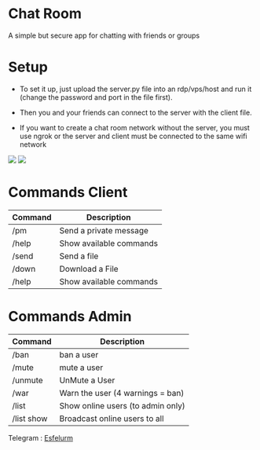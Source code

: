 # Chat Room

A simple but secure app for chatting with friends or groups

# Setup


- To set it up, just upload the server.py file into an rdp/vps/host and run it (change the password and port in the file first).

- Then you and your friends can connect to the server with the client file.

- If you want to create a chat room network without the server, you must use ngrok or the server and client must be connected to the same wifi network

<img src="https://github.com/user-attachments/assets/3bc216ca-8ecc-47a6-a845-602c104c0ceb"> 

<img src="https://github.com/user-attachments/assets/4e18c560-e19a-4541-828f-230778d74a79"> 

# Commands Client

<table>
  <thead>
    <tr>
      <th>Command</th>
      <th>Description</th>
    </tr>
  </thead>
  <tbody>
    <tr>
      <td>/pm</td>
      <td>Send a private message</td>
    </tr>
    <tr>
      <td>/help</td>
      <td>Show available commands</td>
    </tr>
    <tr>
      <td>/send</td>
      <td>Send a file</td>
    </tr>
    <tr>
      <td>/down</td>
      <td>Download a File</td>
    </tr>
    <tr>
      <td>/help</td>
      <td>Show available commands</td>
    </tr>
  </tbody>
</table>

# Commands Admin

<table>
  <thead>
    <tr>
      <th>Command</th>
      <th>Description</th>
    </tr>
  </thead>
  <tbody>
    <tr>
      <td>/ban</td>
      <td>ban a user</td>
    </tr>
    <tr>
      <td>/mute</td>
      <td>mute a user</td>
    </tr>
    <tr>
      <td>/unmute</td>
      <td>UnMute a User</td>
    </tr>
    <tr>
      <td>/war</td>
      <td>Warn the user (4 warnings = ban)</td>
    </tr>
    <tr>
      <td>/list</td>
      <td>Show online users (to admin only)</td>
    </tr>
    <tr>
      <td>/list show</td>
      <td>Broadcast online users to all</td>
    </tr>
  </tbody>
</table>

Telegram : <a href="https://t.me/MrEsfelurm">Esfelurm
